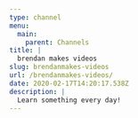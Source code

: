 ```yaml
---
type: channel
menu:
  main:
    parent: Channels
title: |
  brendan makes videos
slug: brendanmakes-videos
url: /brendanmakes-videos/
date: 2020-02-17T14:20:17.538Z
description: |
  Learn something every day!
---
```

